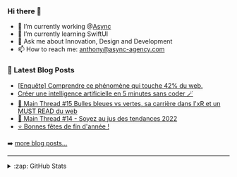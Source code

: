 ### Hi there 👋

<!--
**Akhu/Akhu** is a ✨ _special_ ✨ repository because its `README.md` (this file) appears on your GitHub profile.
-->
- 🔭 I’m currently working @[Async](https://async-agency.com) 
- 🌱 I’m currently learning SwiftUI
- 💬 Ask me about Innovation, Design and Development
- 📫 How to reach me: anthony@async-agency.com 

### 📕 Latest Blog Posts

<!-- BLOG-POST-LIST:START -->
- [[Enquête] Comprendre ce phénomène qui touche 42% du web.](https://blog.async-agency.com/comprendre-ce-phenomene-qui-touche-42-du-web/)
- [Créer une intelligence artificielle en 5 minutes sans coder 🪄](https://blog.async-agency.com/creer-une-intelligence-artificielle-en-5-minutes/)
- [💬 Main Thread #15 Bulles bleues vs vertes, sa carrière dans l&#39;xR et un MUST READ du web](https://blog.async-agency.com/main-thread-15-bulles-bleues-vs-vertes-sa-carriere-dans-lxr-et-un-must-read-du-web/)
- [🔮 Main Thread #14 - Soyez au jus des tendances 2022](https://blog.async-agency.com/main-thread-14-soyez-au-jus-des-tendances-2022/)
- [⭐️ Bonnes fêtes de fin d&#39;année !](https://blog.async-agency.com/bonnes-fetes-de-fin-dannee/)
<!-- BLOG-POST-LIST:END -->

➡️ [more blog posts...](https://blog.async-agency.com)

---

<details>
  <summary>:zap: GitHub Stats</summary>

  <img align="left" alt="Anthony's GitHub Stats" src="https://github-readme-stats.codestackr.vercel.app/api?username=Akhu&show_icons=true&hide_border=true" />

</details>


[website]: https://async-agency.com
[blog]: https://blog.async-agency.com
[twitter]: https://twitter.com/anthokhun
[linkedin]: https://www.linkedin.com/in/anthodacruz/
